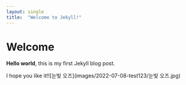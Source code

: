```yaml
---
layout: single
title:  "Welcome to Jekyll!"
---
```


# Welcome

**Hello world**, this is my first Jekyll blog post.

I hope you like it!![눈빛 오즈](images/2022-07-08-test123/눈빛 오즈.jpg)
